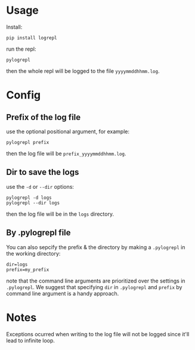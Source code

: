 # Usage
Install:
```
pip install logrepl
```

run the repl:
```
pylogrepl
```

then the whole repl will be logged to the file `yyyymmddhhmm.log`.

# Config

## Prefix of the log file

use the optional positional argument, for example:
```
pylogrepl prefix
```

then the log file will be `prefix_yyyymmddhhmm.log`.

## Dir to save the logs

use the `-d` or `--dir` options:
```
pylogrepl -d logs
pylogrepl --dir logs
```

then the log file will be in the `logs` directory.

## By .pylogrepl file

You can also sepcify the prefix & the directory by making a `.pylogrepl` in the working directory:

```
dir=logs
prefix=my_prefix
```

note that the command line arguments are prioritized over the settings in `.pylogrepl`. We suggest that specifying `dir` in `.pylogrepl` and `prefix` by command line argument is a handy approach.

# Notes

Exceptions ocurred when writing to the log file will not be logged since it'll lead to infinite loop.


